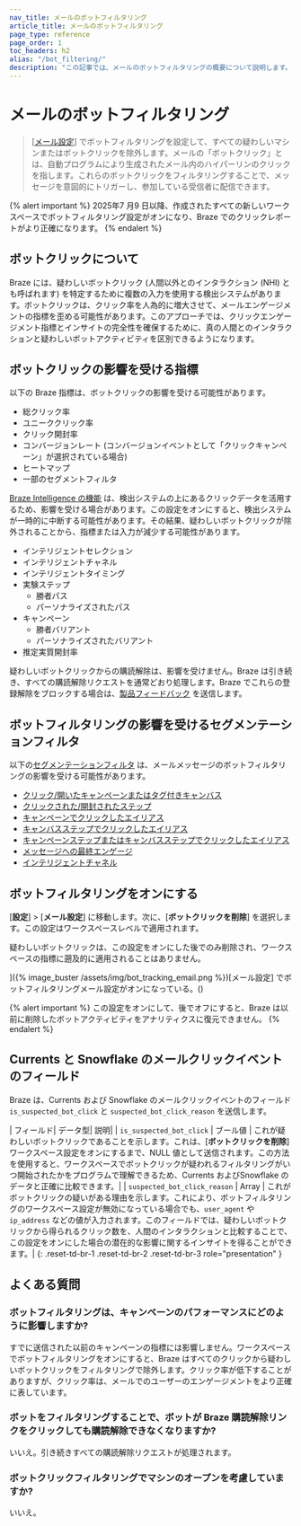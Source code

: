 ```yaml
---
nav_title: メールのボットフィルタリング
article_title: メールのボットフィルタリング
page_type: reference
page_order: 1
toc_headers: h2
alias: "/bot_filtering/"
description: "この記事では、メールのボットフィルタリングの概要について説明します。"
---
```


# メールのボットフィルタリング

> [[メール設定]({{site.baseurl}}/user_guide/administrative/app_settings/email_settings)] でボットフィルタリングを設定して、すべての疑わしいマシンまたはボットクリックを除外します。メールの「ボットクリック」とは、自動プログラムにより生成されたメール内のハイパーリンのクリックを指します。これらのボットクリックをフィルタリングすることで、メッセージを意図的にトリガーし、参加している受信者に配信できます。

{% alert important %}
2025年7 月9 日以降、作成されたすべての新しいワークスペースでボットフィルタリング設定がオンになり、Braze でのクリックレポートがより正確になります。
{% endalert %}

## ボットクリックについて

Braze には、疑わしいボットクリック (人間以外とのインタラクション (NHI) とも呼ばれます) を特定するために複数の入力を使用する検出システムがあります。ボットクリックは、クリック率を人為的に増大させて、メールエンゲージメントの指標を歪める可能性があります。このアプローチでは、クリックエンゲージメント指標とインサイトの完全性を確保するために、真の人間とのインタラクションと疑わしいボットアクティビティを区別できるようになります。

## ボットクリックの影響を受ける指標

以下の Braze 指標は、ボットクリックの影響を受ける可能性があります。

- 総クリック率
- ユニーククリック率
- クリック開封率
- コンバージョンレート (コンバージョンイベントとして「クリックキャンペーン」が選択されている場合)
- ヒートマップ
- 一部のセグメントフィルタ

[ Braze Intelligence の機能]({{site.baseurl}}/user_guide/brazeai/intelligence) は、検出システムの上にあるクリックデータを活用するため、影響を受ける場合があります。この設定をオンにすると、検出システムが一時的に中断する可能性があります。その結果、疑わしいボットクリックが除外されることから、指標または入力が減少する可能性があります。

- インテリジェントセレクション
- インテリジェントチャネル
- インテリジェントタイミング
- 実験ステップ
    - 勝者パス
    - パーソナライズされたパス
- キャンペーン
    - 勝者バリアント
    - パーソナライズされたバリアント
- 推定実質開封率

疑わしいボットクリックからの購読解除は、影響を受けません。Braze は引き続き、すべての購読解除リクエストを通常どおり処理します。Braze でこれらの登録解除をブロックする場合は、[製品フィードバック]({{site.baseurl}}/user_guide/administrative/access_braze/portal) を送信します。

## ボットフィルタリングの影響を受けるセグメンテーションフィルタ

以下の[セグメンテーションフィルタ]({{site.baseurl}}/user_guide/engagement_tools/segments/segmentation_filters) は、メールメッセージのボットフィルタリングの影響を受ける可能性があります。

- [クリック/開いたキャンペーンまたはタグ付きキャンバス]({{site.baseurl}}/user_guide/engagement_tools/segments/segmentation_filters#clicked-opened-campaign-or-canvas-with-tag)
- [クリックされた/開封されたステップ]({{site.baseurl}}/user_guide/engagement_tools/segments/segmentation_filters#clicked-opened-step)
- [キャンペーンでクリックしたエイリアス]({{site.baseurl}}/user_guide/engagement_tools/segments/segmentation_filters#clicked-alias-in-campaign)
- [キャンバスステップでクリックしたエイリアス]({{site.baseurl}}/user_guide/engagement_tools/segments/segmentation_filters#clicked-alias-in-canvas-step)
- [キャンペーンステップまたはキャンバスステップでクリックしたエイリアス]({{site.baseurl}}/user_guide/engagement_tools/segments/segmentation_filters#clicked-alias-in-any-campaign-or-canvas-step)
- [メッセージへの最終エンゲージ]({{site.baseurl}}/user_guide/engagement_tools/segments/segmentation_filters#last-engaged-with-message)
- [インテリジェントチャネル]({{site.baseurl}}/user_guide/engagement_tools/segments/segmentation_filters#intelligent-channel)

## ボットフィルタリングをオンにする

[**設定**] > [**メール設定**] に移動します。次に、[**ボットクリックを削除**] を選択します。この設定はワークスペースレベルで適用されます。

疑わしいボットクリックは、この設定をオンにした後でのみ削除され、ワークスペースの指標に遡及的に適用されることはありません。

]({% image_buster /assets/img/bot_tracking_email.png %})[メール設定] でボットフィルタリングメール設定がオンになっている。()

{% alert important %}
この設定をオンにして、後でオフにすると、Braze は以前に削除したボットアクティビティをアナリティクスに復元できません。
{% endalert %}

## Currents と Snowflake のメールクリックイベントのフィールド

Braze は、Currents および Snowflake のメールクリックイベントのフィールド `is_suspected_bot_click` と `suspected_bot_click_reason` を送信します。

| フィールド| データ型| 説明|
| `is_suspected_bot_click` | ブール値 | これが疑わしいボットクリックであることを示します。これは、[**ボットクリックを削除**] ワークスペース設定をオンにするまで、NULL 値として送信されます。この方法を使用すると、ワークスペースでボットクリックが疑われるフィルタリングがいつ開始されたかをプログラムで理解できるため、Currents およびSnowflake のデータと正確に比較できます。|
| `suspected_bot_click_reason` | Array | これがボットクリックの疑いがある理由を示します。これにより、ボットフィルタリングのワークスペース設定が無効になっている場合でも、`user_agent` や`ip_address` などの値が入力されます。このフィールドでは、疑わしいボットクリックから得られるクリック数を、人間のインタラクションと比較することで、この設定をオンにした場合の潜在的な影響に関するインサイトを得ることができます。|
{: .reset-td-br-1 .reset-td-br-2 .reset-td-br-3 role="presentation" }

## よくある質問

### ボットフィルタリングは、キャンペーンのパフォーマンスにどのように影響しますか?

すでに送信された以前のキャンペーンの指標には影響しません。ワークスペースでボットフィルタリングをオンにすると、Braze はすべてのクリックから疑わしいボットクリックをフィルタリングで除外します。クリック率が低下することがありますが、クリック率は、メールでのユーザーのエンゲージメントをより正確に表しています。

### ボットをフィルタリングすることで、ボットが Braze 購読解除リンクをクリックしても購読解除できなくなりますか?

いいえ。引き続きすべての購読解除リクエストが処理されます。

### ボットクリックフィルタリングでマシンのオープンを考慮していますか?

いいえ。
